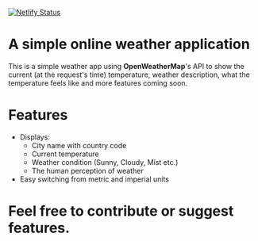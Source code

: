 [![Netlify Status](https://api.netlify.com/api/v1/badges/df68f485-a604-460a-a90c-d8d8d2a4d581/deploy-status)](https://app.netlify.com/sites/ivansweather/deploys)
# A simple online weather application
This is a simple weather app using **OpenWeatherMap**'s API to show the current (at the request's time) temperature, weather description, what the temperature feels like and more features coming soon.

# Features
- Displays:
	- City name with country code
	- Current temperature
	- Weather condition (Sunny, Cloudy, Mist etc.)
	- The human perception of weather
- Easy switching from metric and imperial units
# Feel free to contribute or suggest features.
